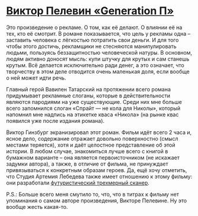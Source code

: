 # [Виктор Пелевин «Generation П»](https://vk.com/ip.biblioworm?w=wall-102814293_7)

Это произведение о рекламе.
О том, как её делают.
О влиянии её на тех, кто её смотрит.
В романе показывается, что цель у рекламы одна – заставить человека с лёгкостью потратить свои деньги.
И для того чтобы этого достичь, рекламщики не стесняются манипулировать людьми, пользуясь беззащитностью человеческой натуры.
В основном, людям активно доносят мысль: купи штучку для крутых и сам станешь крутым.
Всё делается исключительно ради денег, а это означает, что творчеству в этом деле отводится очень маленькая доля, если вообще о ней может идти речь.

Главный герой Вавилен Татарский на протяжении всего романа придумывает рекламные слоганы, которые в действительности являются пародиями на уже существующие.
Среди них мне больше всего запомнился слоган «Спрайт — не кола для Николы», который напомнил мне надпись на этикетке кваса «Никола» (на рынке квас появился уже после издания романа).

Виктор Гинзбург экранизировал этот роман.
Фильм идёт всего 2 часа и, ясное дело, содержание отражает довольно поверхностно (смысл местами теряется), хотя и даёт целостное представление об этой истории.
В любом случае, знакомиться лучше всего с книгой в бумажном варианте – она является первоисточником (не искажает задумки автора), а также, в отличие от фильма, не принуждает привязываться к конкретным образам героев.
Да, ещё хочу отметить, что Студия Артемия Лебедева также имеет отношению к этому фильму: они разработали [футуристический трехмерный сканер](http://www.artlebedev.ru/everything/generation-p/).

P.S.: Больше всего меня смутило то, что, что в титрах к фильму нет упоминания о самом авторе произведения, Викторе Пелевине.
Ну это вообще жесть какая-то.